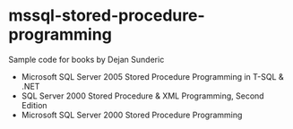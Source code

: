 # mssql-stored-procedure-programming
Sample code for books by Dejan Sunderic
- Microsoft SQL Server 2005 Stored Procedure Programming in T-SQL & .NET
- SQL Server 2000 Stored Procedure & XML Programming, Second Edition
- Microsoft SQL Server 2000 Stored Procedure Programming